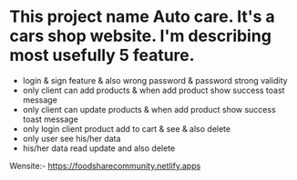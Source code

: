 # This project name Auto care. It's a cars shop website. I'm describing most usefully 5 feature.

- login & sign feature & also wrong password & password strong validity
- only client can add products & when add product show success toast message
- only client can update products & when add product show success toast message
- only login client product add to cart & see & also delete
- only user see his/her data
- his/her data read update and also delete

Wensite:- https://foodsharecommunity.netlify.apps
